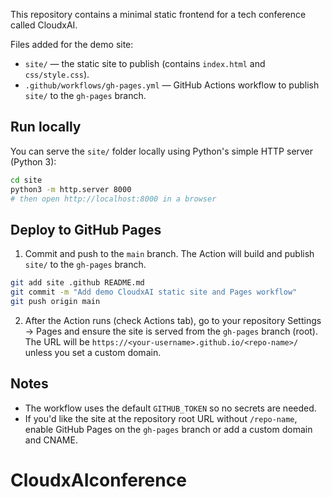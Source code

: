 This repository contains a minimal static frontend for a tech conference called CloudxAI.

Files added for the demo site:

- `site/` — the static site to publish (contains `index.html` and `css/style.css`).
- `.github/workflows/gh-pages.yml` — GitHub Actions workflow to publish `site/` to the `gh-pages` branch.

Run locally
-----------

You can serve the `site/` folder locally using Python's simple HTTP server (Python 3):

```bash
cd site
python3 -m http.server 8000
# then open http://localhost:8000 in a browser
```

Deploy to GitHub Pages
---------------------

1. Commit and push to the `main` branch. The Action will build and publish `site/` to the `gh-pages` branch.

```bash
git add site .github README.md
git commit -m "Add demo CloudxAI static site and Pages workflow"
git push origin main
```

2. After the Action runs (check Actions tab), go to your repository Settings → Pages and ensure the site is served from the `gh-pages` branch (root). The URL will be `https://<your-username>.github.io/<repo-name>/` unless you set a custom domain.

Notes
-----

- The workflow uses the default `GITHUB_TOKEN` so no secrets are needed.
- If you'd like the site at the repository root URL without `/repo-name`, enable GitHub Pages on the `gh-pages` branch or add a custom domain and CNAME.
# CloudxAIconference